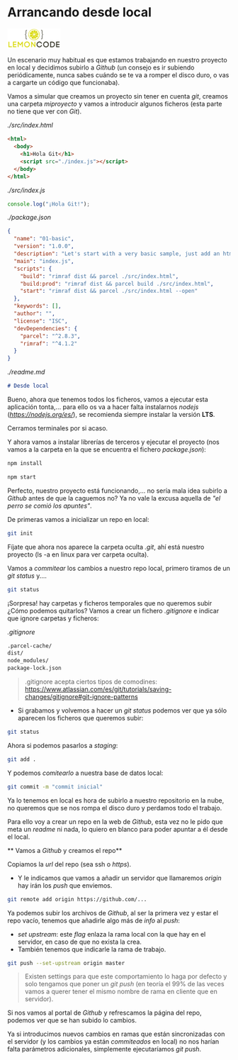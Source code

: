 # Arrancando desde local

<img src="../content/logo.png" width="120px">

<div style="page-break-before:always"></div>

Un escenario muy habitual es que estamos trabajando en nuestro proyecto en local y decidimos subirlo a _Github_ (un consejo es ir subiendo periódicamente, nunca sabes cuándo se te va a romper el disco duro, o vas a cargarte un código que funcionaba).

Vamos a simular que creamos un proyecto sin tener en cuenta _git_, creamos una carpeta _miproyecto_ y vamos a introducir algunos ficheros (esta parte no tiene que ver con _Git_).

_./src/index.html_

```html
<html>
  <body>
    <h1>Hola Git</h1>
    <script src="./index.js"></script>
  </body>
</html>
```

_./src/index.js_

```js
console.log("¡Hola Git!");
```

_./package.json_

```json
{
  "name": "01-basic",
  "version": "1.0.0",
  "description": "Let's start with a very basic sample, just add an html plus a simple console log (E5). This is what you can find in the getting started tutorial.",
  "main": "index.js",
  "scripts": {
    "build": "rimraf dist && parcel ./src/index.html",
    "build:prod": "rimraf dist && parcel build ./src/index.html",
    "start": "rimraf dist && parcel ./src/index.html --open"
  },
  "keywords": [],
  "author": "",
  "license": "ISC",
  "devDependencies": {
    "parcel": "^2.8.3",
    "rimraf": "^4.1.2"
  }
}
```

_./readme.md_

```md
# Desde local
```

Bueno, ahora que tenemos todos los ficheros, vamos a ejecutar esta aplicación tonta,... para ello os va a hacer falta instalarnos _nodejs_ (*https://nodejs.org/es/*), se recomienda siempre instalar la versión **LTS**.

Cerramos terminales por si acaso.

Y ahora vamos a instalar librerías de terceros y ejecutar el proyecto (nos vamos a la carpeta en la que se encuentra el fichero _package.json_):

```bash
npm install
```

```bash
npm start
```

Perfecto, nuestro proyecto está funcionando,... no sería mala idea subirlo a _Github_ antes de que la caguemos no? Ya no vale la excusa aquella de _"el perro se comió los apuntes"_.

De primeras vamos a inicializar un repo en local:

```bash
git init
```

Fíjate que ahora nos aparece la carpeta oculta _.git_, ahí está nuestro proyecto (ls -a en linux para ver carpeta oculta).

Vamos a _commitear_ los cambios a nuestro repo local, primero tiramos de un _git status_ y....

```bash
git status
```

¡Sorpresa! hay carpetas y ficheros temporales que no queremos subir ¿Cómo podemos quitarlos? Vamos a crear un fichero _.gitignore_ e indicar que ignore carpetas y ficheros:

_.gitignore_

```bash
.parcel-cache/
dist/
node_modules/
package-lock.json
```

> .gitignore acepta ciertos tipos de comodines: https://www.atlassian.com/es/git/tutorials/saving-changes/gitignore#git-ignore-patterns

- Si grabamos y volvemos a hacer un _git status_ podemos ver que ya sólo aparecen los ficheros que queremos subir:

```bash
git status
```

Ahora si podemos pasarlos a _staging_:

```bash
git add .
```

Y podemos _comitearlo_ a nuestra base de datos local:

```bash
git commit -m "commit inicial"
```

Ya lo tenemos en local es hora de subirlo a nuestro repositorio en la nube, no queremos que se nos rompa el disco duro y perdamos todo el trabajo.

Para ello voy a crear un repo en la web de _Github_, esta vez no le pido que meta un _readme_ ni nada, lo quiero en blanco para poder apuntar a él desde el local.

** Vamos a _Github_ y creamos el repo**

Copiamos la _url_ del repo (sea ssh o _https_).

- Y le indicamos que vamos a añadir un servidor que llamaremos _origin_ hay irán los _push_ que enviemos.

```bash
git remote add origin https://github.com/...
```

Ya podemos subir los archivos de _Github_, al ser la primera vez y estar el repo vacío, tenemos que añadirle algo más de _info_ al _push_:

- _set upstream_: este _flag_ enlaza la rama local con la que hay en el servidor, en caso de que no exista la crea.
- También tenemos que indicarle la rama de trabajo.

```bash
git push --set-upstream origin master
```

> Existen settings para que este comportamiento lo haga por defecto
> y solo tengamos que poner un _git push_ (en teoría el 99% de las
> veces vamos a querer tener el mismo nombre de rama en cliente que
> en servidor).

Si nos vamos al portal de _Github_ y refrescamos la página del repo, podemos ver que se han subido lo cambios.

Ya si introducimos nuevos cambios en ramas que están sincronizadas con el servidor (y los cambios ya están _commiteados_ en local) no nos harían falta parámetros adicionales, simplemente ejecutaríamos _git push_.

